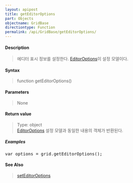 ```yaml
---
layout: apipost
title: getEditorOptions
part: Objects
objectname: GridBase
directiontype: Function
permalink: /api/GridBase/getEditorOptions/
---
```



#### Description

> 에디터 표시 정보를 설정한다. [EditorOptions](/api/types/EditorOptions/)이 설정 모델이다.

#### Syntax

> function getEditorOptions()

#### Parameters

> None

#### Return value

> Type: object  
> [EditorOptions](/api/types/EditorOptions/) 설정 모델과 동일한 내용의 객체가 반환된다.

##### Examples 

<pre class="prettyprint">
var options = grid.getEditorOptions();
</pre>

#### See Also
> [setEditorOptions](/api/GridBase/setEditorOptions)